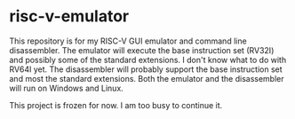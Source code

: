 # risc-v-emulator
This repository is for my RISC-V GUI emulator and command line disassembler.
The emulator will execute the base instruction set (RV32I) and possibly some of the standard extensions.
I don't know what to do with RV64I yet.
The disassembler will probably support the base instruction set and most the standard extensions.
Both the emulator and the disassembler will run on Windows and Linux.

This project is frozen for now. I am too busy to continue it.
